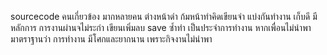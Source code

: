 ﻿
sourcecode คนเกี่ยวข้อง มากหลายคน ต่างหน้าดำ ก้มหน้าทำคิดเขียนจำ แบ่งกันทำงาน เก็บดี มีหลักการ การงานผ่านจไม่ระกำ เขียนเพิ่มลบ save ซ้ำทำ เป็นประจำการทำงาน หากเพื่อนไม่นำพา มาตราฐานว่า การทำงาน มีโศกและยากนาน เพราะกิจงานไม่นำพา 
